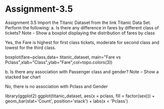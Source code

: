 # Assignment-3.5
Assignment 3.5
Import the Titanic Dataset from the link Titanic Data Set.
Perform the following:
a. Is there any difference in fares by different class of tickets?
Note - Show a boxplot displaying the distribution of fares by class

Yes, the Fare is highest for first class tickets, moderate for second class and lowest for the third class.

boxplot(fare~pclass,data= titanic_dataset, main="Fare vs Pclass",xlab="Class",ylab="Fare",col=topo.colors(3))


b. Is there any association with Passenger class and gender?
Note – Show a stacked bar chart

No, there is no association with Pclass and Gender

library(ggplot2)
ggplot(titanic_dataset, aes(x = pclass, fill = factor(sex))) +
  geom_bar(stat='Count', position='stack') +
  labs(x = 'Pclass')
